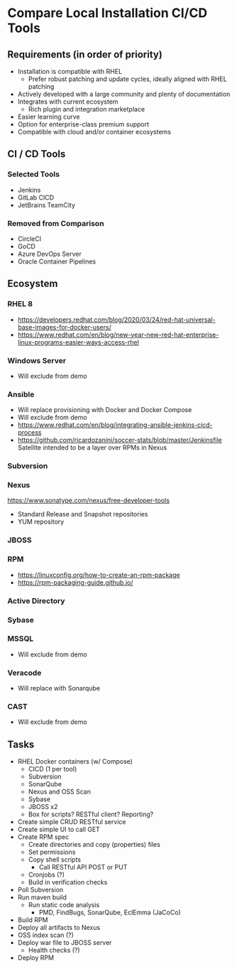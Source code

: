 # Compare Local Installation CI/CD Tools

## Requirements (in order of priority)
* Installation is compatible with RHEL
  * Prefer robust patching and update cycles, ideally aligned with RHEL patching
* Actively developed with a large community and plenty of documentation
* Integrates with current ecosystem
  * Rich plugin and integration marketplace
* Easier learning curve
* Option for enterprise-class premium support
* Compatible with cloud and/or container ecosystems

## CI / CD Tools
### Selected Tools
* Jenkins
* GitLab CICD
* JetBrains TeamCity

### Removed from Comparison
* CircleCI
* GoCD
* Azure DevOps Server
* Oracle Container Pipelines

## Ecosystem
### RHEL 8
* https://developers.redhat.com/blog/2020/03/24/red-hat-universal-base-images-for-docker-users/
* https://www.redhat.com/en/blog/new-year-new-red-hat-enterprise-linux-programs-easier-ways-access-rhel
### Windows Server
* Will exclude from demo
### Ansible
* Will replace provisioning with Docker and Docker Compose
* Will exclude from demo
* https://www.redhat.com/en/blog/integrating-ansible-jenkins-cicd-process
* https://github.com/ricardozanini/soccer-stats/blob/master/Jenkinsfile
Satellite intended to be a layer over RPMs in Nexus
### Subversion
### Nexus
https://www.sonatype.com/nexus/free-developer-tools
* Standard Release and Snapshot repositories
* YUM repository
### JBOSS
### RPM
* https://linuxconfig.org/how-to-create-an-rpm-package
* https://rpm-packaging-guide.github.io/
### Active Directory
### Sybase
### MSSQL
* Will exclude from demo
### Veracode
* Will replace with Sonarqube
### CAST
* Will exclude from demo

## Tasks
* RHEL Docker containers (w/ Compose)
  * CICD (1 per tool)
  * Subversion
  * SonarQube
  * Nexus and OSS Scan
  * Sybase
  * JBOSS x2
  * Box for scripts? RESTful client? Reporting?
* Create simple CRUD RESTful service
* Create simple UI to call GET
* Create RPM spec
  * Create directories and copy (properties) files
  * Set permissions
  * Copy shell scripts
    * Call RESTful API POST or PUT
  * Cronjobs (?)
  * Build in verification checks
* Poll Subversion
* Run maven build
  * Run static code analysis
    * PMD, FindBugs, SonarQube, EclEmma (JaCoCo)
* Build RPM
* Deploy all artifacts to Nexus
* OSS index scan (?)
* Deploy war file to JBOSS server
  * Health checks (?)
* Deploy RPM

